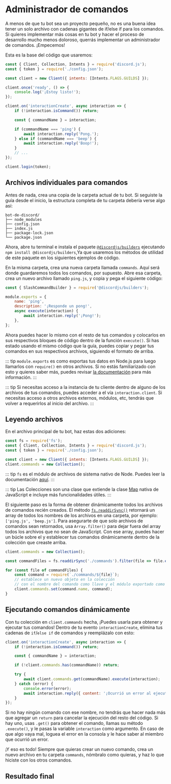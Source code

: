 # Administrador de comandos

A menos de que tu bot sea un proyecto pequeño, no es una buena idea tener un solo archivo con cadenas gigantes de if/else if para los comandos. Si quieres implementar más cosas en tu bot y hacer el proceso de desarrollo mucho menos doloroso, querrás implementar un administrador de comandos. ¡Empecemos!

Esta es la base del código que usaremos:

```js
const { Client, Collection, Intents } = require('discord.js');
const { token } = require('./config.json');

const client = new Client({ intents: [Intents.FLAGS.GUILDS] });

client.once('ready', () => {
	console.log('¡Estoy listo!');
});

client.on('interactionCreate', async interaction => {
	if (!interaction.isCommand()) return;

	const { commandName } = interaction;

	if (commandName === 'ping') {
		await interaction.reply('Pong.');
	} else if (commandName === 'beep') {
		await interaction.reply('Boop!');
	}
	// ...
});

client.login(token);
```

## Archivos individuales para comandos

Antes de nada, crea una copia de la carpeta actual de tu bot. Si seguiste la guía desde el inicio, la estructura completa de tu carpeta debería verse algo así: 

```:no-line-numbers
bot-de-discord/
├── node_modules
├── config.json
├── index.js
├── package-lock.json
└── package.json
```
Ahora, abre tu terminal e instala el paquete [`@discordjs/builders`](https://github.com/discordjs/builders) ejecutando `npm install @discordjs/builders`,Ya que usaremos los métodos de utilidad de este paquete en los siguientes ejemplos de código. 

En la misma carpeta, crea una nueva carpeta llamada `commands`. Aquí será donde guardaremos todos los comandos, por supuesto. Abre esa carpeta, crea un nuevo archivo llamado `ping.js`, y copia y pega el siguiente código:

```js
const { SlashCommandBuilder } = require('@discordjs/builders');

module.exports = {
	name: 'ping',
	description: '¡Responde un pong!',
	async execute(interaction) {
		await interaction.reply('¡Pong!');
	},
};
```

Ahora puedes hacer lo mismo con el resto de tus comandos y colocarlos en sus respectivos bloques de código dentro de la función `execute()`. Si has estado usando el mismo código que la guía, puedes copiar y pegar tus comandos en sus respectivos archivos, siguiendo el formato de arriba.

::: tip
`module.exports` es como exportas tus datos en Node.js para luego llamarlos con `require()` en otros archivos. Si no estás familiarizado con esto y quieres saber más, puedes revisar [la documentación](https://nodejs.org/api/modules.html#modules_module_exports) para más información.
:::

::: tip
Si necesitas acceso a la instancia de tu cliente dentro de alguno de los archivos de tus comandos, puedes acceder a el vía `interaction.client`. Si necesitas acceso a otros archivos externos, módulos, etc, tendrás que volver a requerirlos al inicio del archivo.
:::

## Leyendo archivos

En el archivo principal de tu bot, haz estas dos adiciones:

```js {1,6}
const fs = require('fs');
const { Client, Collection, Intents } = require('discord.js');
const { token } = require('./config.json');

const client = new Client({ intents: [Intents.FLAGS.GUILDS] });
client.commands = new Collection();
```

::: tip
`fs` es el módulo de archivos de sistema nativo de Node. Puedes leer la documentación [aquí](https://nodejs.org/api/fs.html).
:::

::: tip
Las <DocsLink section="collection" path="class/Collection">Colecciones</DocsLink> son una clase que extiende la clase [Map](https://developer.mozilla.org/en-US/docs/Web/JavaScript/Reference/Global_Objects/Map) nativa de JavaScript e incluye más funcionalidades útiles.
:::

El siguiente paso es la forma de obtener dinámicamente todos los archivos de comandos recién creados. El método [`fs.readdirSync()`](https://nodejs.org/api/fs.html#fs_fs_readdirsync_path_options) retornará un array de todos los nombres de los archivos en una carpeta, por ejemplo: `['ping.js', 'beep.js']`. Para asegurarte de que solo archivos de comandos sean retornados, usa `Array.filter()` para dejar fuera del array todos los archivos que no sean de JavaScript. Con ese array, puedes hacer un búcle sobre el y establecer tus comandos dinámicamente dentro de la colección que creaste arriba.

```js {3,5-10}
client.commands = new Collection();

const commandFiles = fs.readdirSync('./commands').filter(file => file.endsWith('.js'));

for (const file of commandFiles) {
	const command = require(`./commands/${file}`);
	// establece un nuevo objeto en la colección
	// con el nombre del comando como llave y el módulo exportado como valor.
	client.commands.set(command.name, command);
}
```

## Ejecutando comandos dinámicamente

Con tu colección en `client.commands` hecha, ¡Puedes usarla para obtener y ejecutar tus comandos! Dentro de tu evento `interactionCreate`, elimina tus cadenas de `if`/`else if` de comandos y reemplázalo con esto:

```js {8-13}
client.on('interactionCreate', async interaction => {
	if (!interaction.isCommand()) return;

	const { commandName } = interaction;

	if (!client.commands.has(commandName)) return;

	try {
		await client.commands.get(commandName).execute(interaction);
	} catch (error) {
		console.error(error);
		await interaction.reply({ content: '¡Ocurrió un error al ejecutar este comando!', ephemeral: true });
	}
});
```

Si no hay ningún comando con ese nombre, no tendrás que hacer nada más que agregar un `return` para cancelar la ejecución del resto del código. Si hay uno, usas `.get()` para obtener el comando, llamas su método `.execute()`, y le pasas la variable `interaction` como argumento. En caso de que algo vaya mal, loguea el error en la consola y le hace saber al miembro que ocurrió un error.

¡Y eso es todo! Siempre que quieras crear un nuevo comando, crea un nuevo archivo en tu carpeta `commands`, nómbralo como quieras, y haz lo que hiciste con los otros comandos.

## Resultado final

<ResultingCode path="command-handling/file-setup" />
